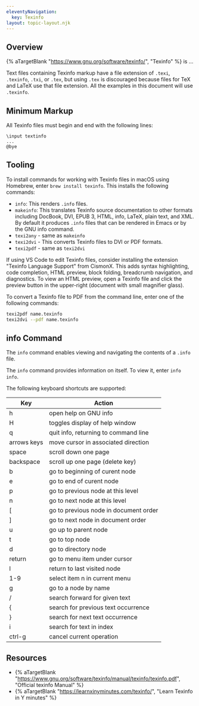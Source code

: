 ```yaml
---
eleventyNavigation:
  key: Texinfo
layout: topic-layout.njk
---
```


<style>
  img {
    border: 1px solid gray;
  }
</style>

## Overview

{% aTargetBlank "https://www.gnu.org/software/texinfo/", "Texinfo" %}
is ...

Text files containing Texinfo markup have a file extension of
`.texi`, `.texinfo`, `.txi`, or `.tex`, but using `.tex` is discouraged
because files for TeX and LaTeX use that file extension.
All the examples in this document will use `.texinfo`.

## Minimum Markup

All Texinfo files must begin and end with the following lines:

```text
\input textinfo
...
@bye
```

## Tooling

To install commands for working with Texinfo files in macOS using Homebrew,
enter `brew install texinfo`.
This installs the following commands:

- `info`: This renders `.info` files.
- `makeinfo`: This translates Texinfo source documentation to other formats
  including DocBook, DVI, EPUB 3, HTML, info, LaTeX, plain text, and XML.
  By default it produces `.info` files that can be
  rendered in Emacs or by the GNU info command.
- `texi2any` - same as `makeinfo`
- `texi2dvi` - This converts Texinfo files to DVI or PDF formats.
- `texi2pdf` - same as `texi2dvi`

If using VS Code to edit Texinfo files, consider installing
the extension "Texinfo Language Support" from CismonX.
This adds syntax highlighting, code completion, HTML preview,
block folding, breadcrumb navigation, and diagnostics.
To view an HTML preview, open a Texinfo file and click the preview button
in the upper-right (document with small magnifier glass).

To convert a Texinfo file to PDF from the command line,
enter one of the following commands:

```bash
texi2pdf name.texinfo
texi2dvi --pdf name.texinfo
```

## info Command

The `info` command enables viewing and navigating
the contents of a `.info` file.

The `info` command provides information on itself.
To view it, enter `info info`.

The following keyboard shortcuts are supported:

| Key         | Action                                |
| ----------- | ------------------------------------- |
| h           | open help on GNU info                 |
| H           | toggles display of help window        |
| q           | quit info, returning to command line  |
| arrows keys | move cursor in associated direction   |
| space       | scroll down one page                  |
| backspace   | scroll up one page (delete key)       |
| b           | go to beginning of curent node        |
| e           | go to end of curent node              |
| p           | go to previous node at this level     |
| n           | go to next node at this level         |
| [           | go to previous node in document order |
| ]           | go to next node in document order     |
| u           | go up to parent node                  |
| t           | go to top node                        |
| d           | go to directory node                  |
| return      | go to menu item under cursor          |
| l           | return to last visited node           |
| 1-9         | select item n in current menu         |
| g           | go to a node by name                  |
| /           | search forward for given text         |
| {           | search for previous text occurrence   |
| }           | search for next text occurrence       |
| i           | search for text in index              |
| ctrl-g      | cancel current operation              |

## Resources

- {% aTargetBlank "https://www.gnu.org/software/texinfo/manual/texinfo/texinfo.pdf",
  "Official texinfo Manual" %}
- {% aTargetBlank "https://learnxinyminutes.com/texinfo/",
  "Learn Texinfo in Y minutes" %}
